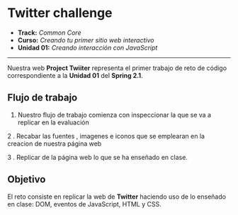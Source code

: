 # Twitter challenge

* **Track:** _Common Core_
* **Curso:** _Creando tu primer sitio web interactivo_
* **Unidad 01:** _Creando interacción con JavaScript_

***

Nuestra  web **Project Twiiter** representa el primer trabajo de reto de código correspondiente a la **Unidad 01** del  **Spring 2.1**.

## Flujo de trabajo

1. Nuestro flujo de trabajo comienza con inspeccionar la que se va a replicar en la evaluación

2 . Recabar las fuentes , imagenes e iconos que se emplearan en la creacion de nuestra página web

3 . Replicar de la página web lo que se ha enseñado en clase.

## Objetivo

El reto consiste en replicar la web de **Twitter** haciendo uso de lo enseñado en clase: DOM, eventos de JavaScript, HTML y CSS.
